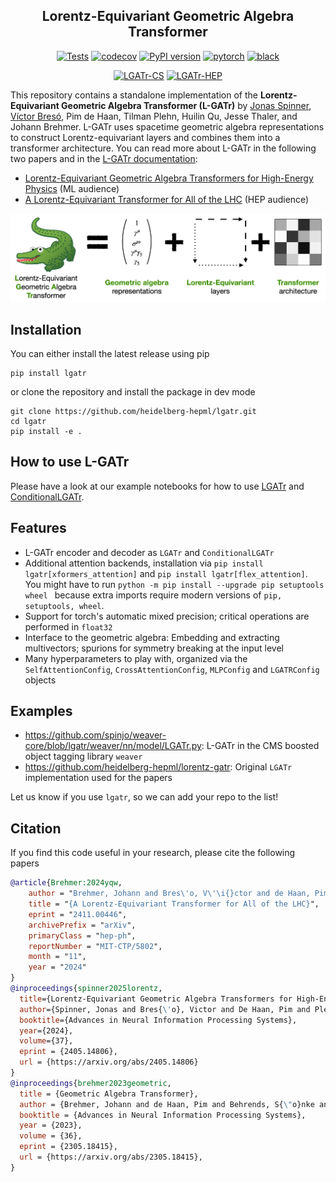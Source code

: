 <div align="center">

## Lorentz-Equivariant Geometric Algebra Transformer

[![Tests](https://github.com/heidelberg-hepml/lgatr/actions/workflows/tests.yaml/badge.svg)](https://github.com/heidelberg-hepml/lgatr/actions/workflows/tests.yaml)
[![codecov](https://codecov.io/gh/heidelberg-hepml/lgatr/branch/main/graph/badge.svg)](https://codecov.io/gh/heidelberg-hepml/lgatr)
[![PyPI version](https://img.shields.io/pypi/v/lgatr.svg)](https://pypi.org/project/lgatr)
[![pytorch](https://img.shields.io/badge/PyTorch_2.0+-ee4c2c?logo=pytorch&logoColor=white)](https://pytorch.org/get-started/locally/)
[![black](https://img.shields.io/badge/Code%20Style-Black-black.svg?labelColor=gray)](https://black.readthedocs.io/en/stable/)

[![LGATr-CS](http://img.shields.io/badge/paper-arxiv.2405.14806-B31B1B.svg)](https://arxiv.org/abs/2405.14806)
[![LGATr-HEP](http://img.shields.io/badge/paper-arxiv.2411.00446-B31B1B.svg)](https://arxiv.org/abs/2411.00446)

</div>

This repository contains a standalone implementation of the **Lorentz-Equivariant Geometric Algebra Transformer (L-GATr)** by [Jonas Spinner](mailto:j.spinner@thphys.uni-heidelberg.de), [Víctor Bresó](mailto:breso@thphys.uni-heidelberg.de), Pim de Haan, Tilman Plehn, Huilin Qu, Jesse Thaler, and Johann Brehmer. L-GATr uses spacetime geometric algebra representations to construct Lorentz-equivariant layers and combines them into a transformer architecture.
You can read more about L-GATr in the following two papers and in the [L-GATr documentation](https://heidelberg-hepml.github.io/lgatr/):
- [Lorentz-Equivariant Geometric Algebra Transformers for High-Energy Physics](https://arxiv.org/abs/2405.14806) (ML audience)
- [A Lorentz-Equivariant Transformer for All of the LHC](https://arxiv.org/abs/2411.00446) (HEP audience)

![](img/gatr.png)

## Installation

You can either install the latest release using pip
```
pip install lgatr
```
or clone the repository and install the package in dev mode
```
git clone https://github.com/heidelberg-hepml/lgatr.git
cd lgatr
pip install -e .
```

## How to use L-GATr

Please have a look at our example notebooks for how to use [LGATr](examples/demo_lgatr.ipynb) and [ConditionalLGATr](examples/demo_conditional_lgatr).

## Features

- L-GATr encoder and decoder as `LGATr` and `ConditionalLGATr`
- Additional attention backends, installation via `pip install lgatr[xformers_attention]` and `pip install lgatr[flex_attention]`. You might have to run `python -m pip install --upgrade pip setuptools wheel
` because extra imports require modern versions of `pip, setuptools, wheel`.
- Support for torch's automatic mixed precision; critical operations are performed in `float32`
- Interface to the geometric algebra: Embedding and extracting multivectors; spurions for symmetry breaking at the input level
- Many hyperparameters to play with, organized via the `SelfAttentionConfig`, `CrossAttentionConfig`, `MLPConfig` and `LGATRConfig` objects

## Examples

- https://github.com/spinjo/weaver-core/blob/lgatr/weaver/nn/model/LGATr.py: L-GATr in the CMS boosted object tagging library `weaver`
- https://github.com/heidelberg-hepml/lorentz-gatr: Original `LGATr` implementation used for the papers

Let us know if you use `lgatr`, so we can add your repo to the list!

## Citation

If you find this code useful in your research, please cite the following papers

```bibtex
@article{Brehmer:2024yqw,
    author = "Brehmer, Johann and Bres\'o, V\'\i{}ctor and de Haan, Pim and Plehn, Tilman and Qu, Huilin and Spinner, Jonas and Thaler, Jesse",
    title = "{A Lorentz-Equivariant Transformer for All of the LHC}",
    eprint = "2411.00446",
    archivePrefix = "arXiv",
    primaryClass = "hep-ph",
    reportNumber = "MIT-CTP/5802",
    month = "11",
    year = "2024"
}
@inproceedings{spinner2025lorentz,
  title={Lorentz-Equivariant Geometric Algebra Transformers for High-Energy Physics},
  author={Spinner, Jonas and Bres{\'o}, Victor and De Haan, Pim and Plehn, Tilman and Thaler, Jesse and Brehmer, Johann},
  booktitle={Advances in Neural Information Processing Systems},
  year={2024},
  volume={37},
  eprint = {2405.14806},
  url = {https://arxiv.org/abs/2405.14806}
}
@inproceedings{brehmer2023geometric,
  title = {Geometric Algebra Transformer},
  author = {Brehmer, Johann and de Haan, Pim and Behrends, S{\"o}nke and Cohen, Taco},
  booktitle = {Advances in Neural Information Processing Systems},
  year = {2023},
  volume = {36},
  eprint = {2305.18415},
  url = {https://arxiv.org/abs/2305.18415},
}
```

